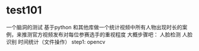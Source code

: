 # test101
一个脑洞的测试
基于python 和其他库做一个统计视频中所有人物出现时长的案例，来推测官方视频发布对每位参赛选手的重视程度
大概步骤吧：
  人脸检测
  人脸识别
  时间统计（文件操作）
step1: opencv

